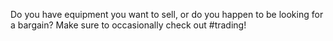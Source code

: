 Do you have equipment you want to sell, or do you happen to be looking for a bargain? Make sure to occasionally check out #trading!
